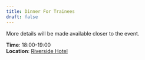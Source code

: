 ```yaml
---
title: Dinner For Trainees
draft: false
---
```


More details will be made available closer to the event.

**Time**: 18:00-19:00 \
**Location**: [Riverside Hotel](/venue)
